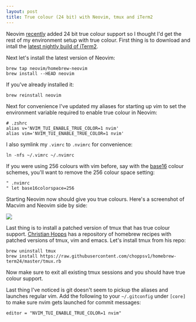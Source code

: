 ```yaml
---
layout: post
title: True colour (24 bit) with Neovim, tmux and iTerm2
---
```


Neovim [recently](https://github.com/neovim/neovim/pull/2198) added 24 bit true
colour support so I thought I'd get the rest of my environment setup with true
colour. First thing is to download and intall the [latest nightly build of
iTerm2](https://iterm2.com/nightly/latest).

Next let's install the latest version of Neovim:

```shell
brew tap neovim/homebrew-neovim
brew install --HEAD neovim
```

If you've already installed it:

```shell
brew reinstall neovim
```

Next for convenience I've updated my aliases for starting up vim to set the
environment variable required to enable true colour in Neovim:

    # .zshrc
    alias v='NVIM_TUI_ENABLE_TRUE_COLOR=1 nvim'
    alias vim='NVIM_TUI_ENABLE_TRUE_COLOR=1 nvim'

I also symlink my `.vimrc` to `.nvimrc` for convenience:

```shell
ln -nfs ~/.vimrc ~/.nvimrc
```

If you were using 256 colours with vim before, say with the
[base16](https://github.com/chriskempson/base16-vim) colour schemes, you'll
want to remove the 256 colour space setting:

    " .nvimrc
    " let base16colorspace=256

Starting Neovim now should give you true colours. Here's a screenshot of Macvim
and Neovim side by side:

<img class="img-responsive" src="https://cloud.githubusercontent.com/assets/141213/7218166/9ad7fbf6-e6a0-11e4-9481-39a5eb095c5e.png">

Last thing is to install a patched version of tmux that has true colour
support. [Christian Hopps](https://github.com/choppsv1) has a repository of
homebrew recipes with patched versions of tmux, vim and emacs. Let's install
tmux from his repo:

```shell
brew uninstall tmux
brew install https://raw.githubusercontent.com/choppsv1/homebrew-term24/master/tmux.rb
```

Now make sure to exit all existing tmux sessions and you should have true
colour support.

Last thing I've noticed is git doesn't seem to pickup the aliases and launches
regular vim. Add the following to your `~/.gitconfig` under `[core]` to make
sure nvim gets launched for commit messages:

    editor = "NVIM_TUI_ENABLE_TRUE_COLOR=1 nvim"
